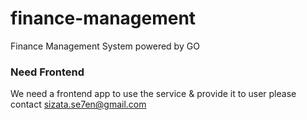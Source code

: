 # finance-management
 Finance Management System powered by GO

### Need Frontend
We need a frontend app to use the service & provide it to user
please contact [sizata.se7en@gmail.com](mailto:sizata.se7en@gmail.com)

